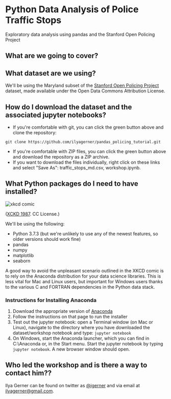 # Python Data Analysis of Police Traffic Stops
Exploratory data analysis using pandas and the Stanford Open Policing Project

## What are we going to cover?

## What dataset are we using?
We'll be using the Maryland subset of the [Stanford Open Policing Project](https://openpolicing.stanford.edu) dataset, made available under the Open Data Commons Attribution License.

## How do I download the dataset and the associated jupyter notebooks?
- If you're comfortable with git, you can click the green button above and clone the repository:
```
git clone https://github.com/ilyagerner/pandas_policing_tutorial.git
```
- If you're comfortable with ZIP files, you can click the green button above and download the repository as a ZIP archive.
- If you want to download the files individually, right click on these links and select "Save As": traffic_stops_md.csv, workshop.ipynb.

## What Python packages do I need to have installed?
![xkcd comic](https://imgs.xkcd.com/comics/python_environment.png "The Python environmental protection agency wants to seal it in a cement chamber, with pictorial messages to future civilizations warning them about the danger of using sudo to install random Python packages.")

([XCKD 1987](https://xkcd.com/1987/). CC License.)

We'll be using the following:
- Python 3.7.3 (but we're unlikely to use any of the newest features, so older versions should work fine)
- pandas
- numpy
- matplotlib
- seaborn

A good way to avoid the unpleasant scenario outlined in the XKCD comic is to rely on the Anaconda distribution for your data science libraries. This is less vital for Mac and Linux users, but important for Windows users thanks to the various C and FORTRAN dependencies in the Python data stack.

### Instructions for Installing Anaconda
1. Download the appropriate version of [Anaconda](https://www.anaconda.com/distribution/#download-section)
2. Follow the instructions on that page to run the installer
3. Test out the jupyter notebook: open a Terminal window (on Mac or Linux), navigate to the directory where you have downloaded the dataset/workshop notebook and type:
`
jupyter notebook
`
3. On Windows, start the Anaconda launcher, which you can find in C:\Anaconda or, in the Start menu. Start the jupyter notebook by typing `jupyter notebook`. A new browser window should open.

## Who led the workshop and is there a way to contact him??
Ilya Gerner can be found on twitter as [@igerner](https://twitter.com/igerner) and via email at ilyagerner@gmail.com.

